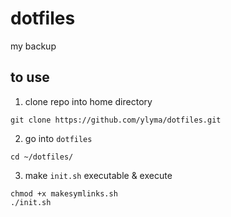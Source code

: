 # dotfiles
my backup

## to use

1. clone repo into home directory
```
git clone https://github.com/ylyma/dotfiles.git
```

2. go into `dotfiles`
```
cd ~/dotfiles/
```
3. make `init.sh` executable & execute
```
chmod +x makesymlinks.sh
./init.sh
```

